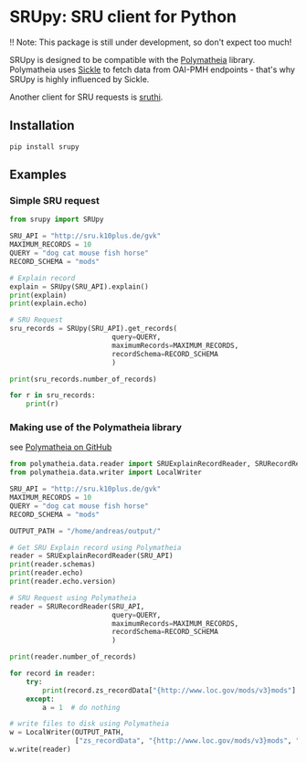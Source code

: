 # SRUpy: SRU client for Python

!! Note: This package is still under development, so don't expect too much!

SRUpy is designed to be compatible with the [Polymatheia](https://github.com/scmmmh/polymatheia) library.
Polymatheia uses [Sickle](https://github.com/mloesch/sickle) to fetch data from OAI-PMH endpoints - that's
why SRUpy is highly influenced by Sickle.

Another client for SRU requests is [sruthi](https://github.com/metaodi/sruthi).  
 
## Installation

```
pip install srupy
```

## Examples
### Simple SRU request
```python
from srupy import SRUpy

SRU_API = "http://sru.k10plus.de/gvk"
MAXIMUM_RECORDS = 10
QUERY = "dog cat mouse fish horse"
RECORD_SCHEMA = "mods"

# Explain record
explain = SRUpy(SRU_API).explain()
print(explain)
print(explain.echo)

# SRU Request
sru_records = SRUpy(SRU_API).get_records(
                         query=QUERY,
                         maximumRecords=MAXIMUM_RECORDS,
                         recordSchema=RECORD_SCHEMA
                         )

print(sru_records.number_of_records)

for r in sru_records:
    print(r)
```

### Making use of the Polymatheia library
see [Polymatheia on GitHub](https://github.com/scmmmh/polymatheia)
```python
from polymatheia.data.reader import SRUExplainRecordReader, SRURecordReader
from polymatheia.data.writer import LocalWriter

SRU_API = "http://sru.k10plus.de/gvk"
MAXIMUM_RECORDS = 10
QUERY = "dog cat mouse fish horse"
RECORD_SCHEMA = "mods"

OUTPUT_PATH = "/home/andreas/output/"

# Get SRU Explain record using Polymatheia
reader = SRUExplainRecordReader(SRU_API)
print(reader.schemas)
print(reader.echo)
print(reader.echo.version)

# SRU Request using Polymatheia
reader = SRURecordReader(SRU_API,
                         query=QUERY,
                         maximumRecords=MAXIMUM_RECORDS,
                         recordSchema=RECORD_SCHEMA
                         )

print(reader.number_of_records)

for record in reader:
    try:
        print(record.zs_recordData["{http://www.loc.gov/mods/v3}mods"].titleInfo.title._text)
    except:
        a = 1  # do nothing

# write files to disk using Polymatheia
w = LocalWriter(OUTPUT_PATH,
                ["zs_recordData", "{http://www.loc.gov/mods/v3}mods", "recordInfo", "recordIdentifier", "_text"])
w.write(reader)
```